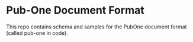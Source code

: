 Pub-One Document Format
=======================

This repo contains schema and samples for the PubOne document format (called pub-one in code).
